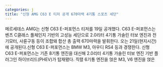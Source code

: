 ```yaml
---
categories: j
title: "신형 AMG C63 E 티저 공개 670마력 4기통 스포츠 세단"
---
```

메르세데스 AMG는 신형 C63 E-퍼포먼스 티저를 19일 공개했다. C63 E-퍼포먼스는 벤츠 C클래스 풀체인지 기반의 고성능 세단으로 2.0리터 4기통 가솔린 터보 엔진과 전기모터, 사륜구동 등이 조합돼 합산 총 출력 670마력을 발휘한다. 오는 21일(현지시간)에 공개된다.신형 C63 E-퍼포먼스는 BMW M3, 아우디 RS4 등과 경쟁한다. 신형 C63 E-퍼포먼스는 기존 8기통 엔진을 대신해 2.0리터 4기통 가솔린 터보 엔진 기반 플러그인 하이브리드(PHEV)가 탑재됐다. 직렬 6기통 엔진을 얹은 M3, V6 엔진을 얹은